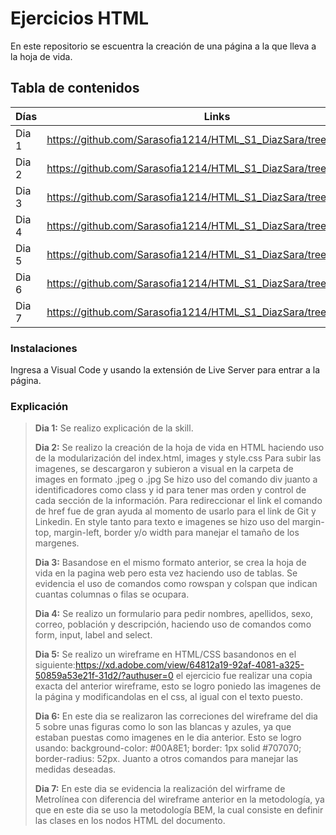 # Ejercicios HTML
En este repositorio se escuentra la creación de una página a la que lleva a la hoja de vida.

## Tabla de contenidos
| Días| Links  |
|--|--|
| Dia 1 |  https://github.com/Sarasofia1214/HTML_S1_DiazSara/tree/master/Dia1 |
| Dia 2 |  https://github.com/Sarasofia1214/HTML_S1_DiazSara/tree/master/Dia2 |
| Dia 3 |  https://github.com/Sarasofia1214/HTML_S1_DiazSara/tree/master/Dia3 |
| Dia 4 |  https://github.com/Sarasofia1214/HTML_S1_DiazSara/tree/master/Dia4 |
| Dia 5 |  https://github.com/Sarasofia1214/HTML_S1_DiazSara/tree/master/Dia5 |
| Dia 6 |  https://github.com/Sarasofia1214/HTML_S1_DiazSara/tree/master/Dia6 |
| Dia 7 |  https://github.com/Sarasofia1214/HTML_S1_DiazSara/tree/master/Dia7 |

### Instalaciones 
Ingresa a Visual Code y usando la extensión de Live Server para entrar a la página.

### Explicación
>**Dia 1:** Se realizo explicación de la skill.
>
>**Dia 2:** Se realizo la creación de la hoja de vida en HTML haciendo uso de la modularización del index.html, images y style.css
>Para subir las imagenes, se descargaron y subieron a visual en la carpeta de images en formato .jpeg o .jpg
>Se hizo uso del comando div juanto a identificadores como class y id para tener mas orden y control de cada sección de la información.
>Para redireccionar el link el comando de href fue de gran ayuda al momento de usarlo para el link de Git y Linkedin.
>En style tanto para texto e imagenes se hizo uso del margin-top, margin-left, border y/o width para manejar el tamaño de los margenes.
>
>**Dia 3:** Basandose en el mismo formato anterior, se crea la hoja de vida en la pagina web pero esta vez haciendo uso de tablas.
>Se evidencia el uso de comandos como rowspan y colspan que indican cuantas columnas o filas se ocupara.
>
>**Dia 4:** Se realizo un formulario para pedir nombres, apellidos, sexo, correo, población y descripción, haciendo uso de comandos como form, input, label and select.
>
>**Dia 5:** Se realizo un wireframe en HTML/CSS basandonos en el siguiente:https://xd.adobe.com/view/64812a19-92af-4081-a325-50859a53e21f-31d2/?authuser=0
>el ejercicio fue realizar una copia exacta del anterior wireframe, esto se logro poniedo las imagenes de la página y modificandolas en el css, al igual con el texto puesto.
>
>**Dia 6:** En este dia se realizaron las correciones del wireframe del dia 5 sobre unas figuras como lo son las blancas y azules, ya que estaban puestas como imagenes en le dia anterior. Esto se logro usando:
> background-color: #00A8E1; border: 1px solid #707070; border-radius: 52px. Juanto a otros comandos para manejar las medidas deseadas.
>
>**Dia 7:** En este dia se evidencia la realización del wirframe de Metrolínea con diferencia del wireframe anterior en la metodología, ya que en este dia se uso la metodología BEM, la cual consiste en definir las clases en los nodos HTML del documento.

